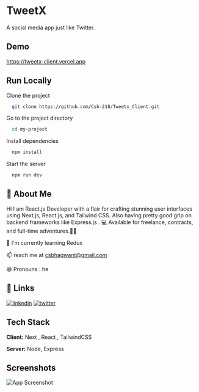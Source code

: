 
# TweetX

A social media app just like Twitter.


## Demo

https://tweetx-client.vercel.app

## Run Locally

Clone the project

```bash
  git clone https://github.com/Csb-218/Tweetx_Client.git
```

Go to the project directory

```bash
  cd my-project
```

Install dependencies

```bash
  npm install
```

Start the server

```bash
  npm run dev
```



## 🚀 About Me
Hi I am React.js Developer with a flair for crafting stunning user interfaces using Next.js, React.js, and Tailwind CSS. Also having pretty good grip on backend frameworks like Express.js . 💻 Available for freelance, contracts, and full-time adventures.🚀✨

🧠 I'm currently learning Redux

📫 reach me at csbhagwant@gmail.com

😄 Pronouns : he
## 🔗 Links
[![linkedin](https://img.shields.io/badge/linkedin-0A66C2?style=for-the-badge&logo=linkedin&logoColor=white)](www.linkedin.com/in/c-s-bhagwant-82461b197)
[![twitter](https://img.shields.io/badge/twitter-1DA1F2?style=for-the-badge&logo=twitter&logoColor=white)](https://twitter.com/CsBhagwant)


## Tech Stack

**Client:** Next , React , TailwindCSS

**Server:** Node, Express


## Screenshots

![App Screenshot](https://res.cloudinary.com/dz3aj0ti8/image/upload/v1706104095/Screenshot_2024-01-24_at_7.16.48_PM_yabxti.png)



